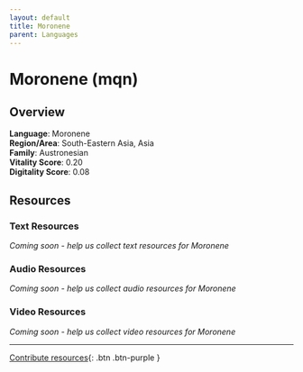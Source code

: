 ```yaml
---
layout: default
title: Moronene
parent: Languages
---
```


# Moronene (mqn)

## Overview

**Language**: Moronene  
**Region/Area**: South-Eastern Asia, Asia  
**Family**: Austronesian  
**Vitality Score**: 0.20  
**Digitality Score**: 0.08  

## Resources

### Text Resources
*Coming soon - help us collect text resources for Moronene*

### Audio Resources
*Coming soon - help us collect audio resources for Moronene*

### Video Resources
*Coming soon - help us collect video resources for Moronene*

---

[Contribute resources](https://fairtrain.github.io/){: .btn .btn-purple }
